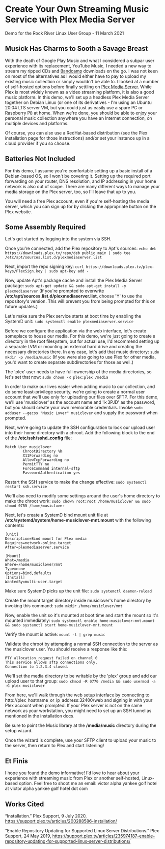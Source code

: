 # Create Your Own Streaming Music Service with Plex Media Server

Demo for the Rock River Linux User Group - 11 March 2021

## Musick Has Charms to Sooth a Savage Breast

With the death of Google Play Music and what I considered a subpar user experience with its replacement, YouTube Music, I needed a new way to stream my ripped CDs and [Bandcamp](https://bandcamp.com) downloads on the go. I was not keen on most of the alternatives as I would either have to pay to upload my existing music collection or simply wouldn't be able to. I looked at a number of self-hosted options before finally settling on [Plex Media Server](https://plex.tv). While Plex is most widely known as a video streaming platform, it is also a good music platform. In this demo, we'll set up a headless Plex Media Server together on Debian Linux (or one of its derivatives - I'm using an Ubuntu 20.04 LTS server VM, but you could just as easily use a spare PC or Raspberry Pi) at home. When we're done, you should be able to enjoy your personal music collection anywhere you have an Internet connection, on multiple devices and platforms.

Of course, you can also use a RedHat-based distribution (see the Plex installation page for those instructions) and/or set your instance up in a cloud provider if you so choose.

## Batteries Not Included

For this demo, I assume you're comfortable setting up a basic install of a Debian-based OS, so I won't be covering it. Setting up the required port forwarding on your router, DNS resolution, and IP addressing in your home network is also out of scope. There are many different ways to manage your media storage on the Plex server, too, so I'll leave that up to you.

You will need a free Plex account, even if you're self-hosting the media server, which you can sign up for by clicking the appropriate button on the Plex website.

## Some Assembly Required

Let's get started by logging into the system via SSH.

Once you're connected, add the Plex repository to Apt's sources: `echo deb https://downloads.plex.tv/repo/deb public main | sudo tee /etc/apt/sources.list.d/plexmediaserver.list`

Next, import the repo signing key: `curl https://downloads.plex.tv/plex-keys/PlexSign.key | sudo apt-key add -`

Now, update Apt's package cache and install the Plex Media Server package: `sudo apt-get update && sudo apt-get install -y plexmediaserver` (If you're prompted to overwrite **/etc/apt/sources.list.d/plexmediaserver.list**, choose 'Y' to use the repository's version. This will prevent you from being prompted for this on future updates.)

Let's make sure the Plex service starts at boot time by enabling the SystemD unit: `sudo systemctl enable plexmediaserver.service`

Before we configure the application via the web interface, let's create someplace to house our media. For this demo, we're just going to create a directory in the root filesystem, but for actual use, I'd recommend setting up a separate LVM or mounting an external hard drive and creating the necessary directories there. In any case, let's add that music directory: `sudo mkdir -p /media/music` (If you were also going to use Plex for other media, you'd want to create separate subdirectories for those as well.)

The 'plex' user needs to have full ownership of the media directories, so let's set that now: `sudo chown -R plex:plex /media`

In order to make our lives easier when adding music to our collection, and do some least-privilege security, we're going to create a normal user account that we'll use only for uploading our files over SFTP. For this demo, we'll use 'musiclover' as the account name and 'i<3PJD' as the password, but you should create your own memorable credentials. Invoke `sudo adduser --gecos "Music Lover" musiclover` and supply the password when prompted.

Next, we're going to update the SSH configuration to lock our upload user into their home directory with a chroot. Add the following block to the end of the **/etc/ssh/sshd_config** file:

```
Match User musiclover
        ChrootDirectory %h
        X11Forwarding no
        AllowTcpForwarding no
        PermitTTY no
        ForceCommand internal-sftp
        PasswordAuthentication yes
```

Restart the SSH service to make the change effective: `sudo systemctl restart ssh.service`

We'll also need to modify some settings around the user's home directory to make the chroot work: `sudo chown root:root /home/musiclover && sudo chmod 0755 /home/musiclover`

Next, let's create a SystemD bind mount unit file at **/etc/systemd/system/home-musiclover-mnt.mount** with the following contents:

```
[Unit]
Description=Bind mount for Plex media
Requires=network-online.target
After=plexmediaserver.service

[Mount]
What=/media
Where=/home/musiclover/mnt
Type=none
Options=bind,defaults
[Install]
WantedBy=multi-user.target
```

Make sure SystemD picks up the unit file: `sudo systemctl daemon-reload`

Create the mount target directory inside musiclover's home directory by invoking this command: `sudo mkdir /home/musiclover/mnt`

Now, enable the unit so it's mounted at boot time and start the mount so it's mounted immediately: `sudo systemctl enable home-musiclover-mnt.mount && sudo systemctl start home-musiclover-mnt.mount`

Verify the mount is active: `mount -l | grep music`

Validate the chroot by attempting a normal SSH connection to the server as the musiclover user. You should receive a response like this:

```
PTY allocation request failed on channel 0
This service allows sftp connections only.
Connection to 1.2.3.4 closed.
```

We'll set the media directory to be writable by the 'plex' group and add our upload user to that group: `sudo chmod -R 0770 /media && sudo usermod -a -G plex musiclover`

From here, we'll walk through the web setup interface by connecting to http://plex_hostname_or_ip_address:32400/web and signing in with your Plex account when prompted. If your Plex server is not on the same network as your workstation, you might need to set up an SSH tunnel as mentioned in the installation docs.

Be sure to point the Music library at the **/media/music** directory during the setup wizard.

Once the wizard is complete, use your SFTP client to upload your music to the server, then return to Plex and start listening!

## Et Finis

I hope you found the demo informative! I'd love to hear about your experience with streaming music from Plex or another self-hosted, Linux-based option. Feel free to shoot me an email: victor alpha yankee golf hotel at victor alpha yankee golf hotel dot com

## Works Cited

“Installation.” Plex Support, 9 July 2020, <https://support.plex.tv/articles/200288586-installation/> 

“Enable Repository Updating for Supported Linux Server Distributions.” Plex Support, 24 May 2019, <https://support.plex.tv/articles/235974187-enable-repository-updating-for-supported-linux-server-distributions/>